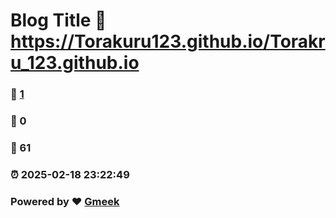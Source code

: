 # Blog Title :link: https://Torakuru123.github.io/Torakru_123.github.io 
### :page_facing_up: [1](https://Torakuru123.github.io/Torakru_123.github.io/tag.html) 
### :speech_balloon: 0 
### :hibiscus: 61 
### :alarm_clock: 2025-02-18 23:22:49 
### Powered by :heart: [Gmeek](https://github.com/Meekdai/Gmeek)
